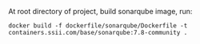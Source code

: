 At root directory of project, build sonarqube image, run:
```
docker build -f dockerfile/sonarqube/Dockerfile -t containers.ssii.com/base/sonarqube:7.8-community .
```
